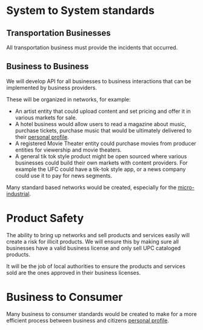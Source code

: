 # System to System standards

## Transportation Businesses

All transportation business must provide the incidents that occurred.

## Business to Business

We will develop API for all businesses to business interactions that can be implemented by business providers.

These will be organized in networks, for example:

- An artist entity that could upload content and set pricing and offer it in various markets for sale.
- A hotel business would allow users to read a magazine about music, purchase tickets, purchase music that would be ultimately delivered to their [personal profile](/grants/personal-profile/).
- A registered Movie Theater entity could purchase movies from producer entities for viewership and movie theaters.
- A general tik tok style product might be open sourced where various businesses could build their own markets with content providers. For example the UFC could have a tik-tok style app, or a news company could use it to pay for news segments.

Many standard based networks would be created, especially for the [micro-industrial](/grants/micro-industrial-revolution/).

# Product Safety

The ability to bring up networks and sell products and services easily will create a risk for illicit products. We will ensure this by making sure all businesses have a valid business license and only sell UPC cataloged products.

It will be the job of local authorities to ensure the products and services sold are the ones approved in their business licenses.

# Business to Consumer

Many business to consumer standards would be created to make for a more efficient process between business and citizens [personal profile](/grants/personal-profile/).
